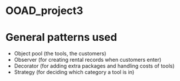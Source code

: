 # OOAD_project3

# General patterns used

- Object pool (the tools, the customers)
- Observer (for creating rental records when customers enter)
- Decorator (for adding extra packages and handling costs of tools)
- Strategy (for deciding which category a tool is in)